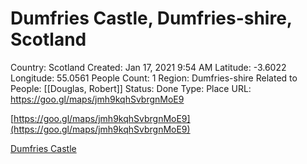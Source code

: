 # Dumfries Castle, Dumfries-shire, Scotland

Country: Scotland
Created: Jan 17, 2021 9:54 AM
Latitude: -3.6022
Longitude: 55.0561
People Count: 1
Region: Dumfries-shire
Related to People: [[Douglas, Robert]]
Status: Done
Type: Place
URL: https://goo.gl/maps/jmh9kqhSvbrgnMoE9

[https://goo.gl/maps/jmh9kqhSvbrgnMoE9](https://goo.gl/maps/jmh9kqhSvbrgnMoE9)

[Dumfries Castle](https://en.wikipedia.org/wiki/Dumfries_Castle)